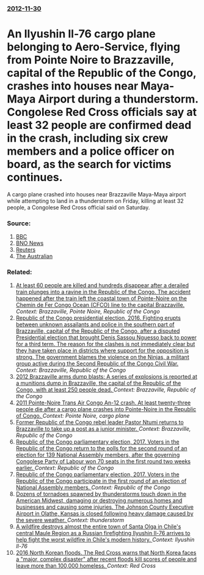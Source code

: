 ### [2012-11-30](/news/2012/11/30/index.md)

# An Ilyushin Il-76 cargo plane belonging to Aero-Service, flying from Pointe Noire to Brazzaville, capital of the Republic of the Congo, crashes into houses near Maya-Maya Airport during a thunderstorm. Congolese Red Cross officials say at least 32 people are confirmed dead in the crash, including six crew members and a police officer on board, as the search for victims continues. 

A cargo plane crashed into houses near Brazzaville Maya-Maya airport while attempting to land in a thunderstorm on Friday, killing at least 32 people, a Congolese Red Cross official said on Saturday.


### Source:

1. [BBC](http://www.bbc.co.uk/news/world-africa-20563655)
2. [BNO News](http://www.bnowire.com/?p=1031)
3. [Reuters](http://www.reuters.com/article/2012/12/01/us-congo-republic-crash-idUSBRE8B006720121201)
4. [The Australian](http://www.theaustralian.com.au/news/breaking-news/plane-crashes-houses-in-congo-killing-30/story-fn3dxix6-1226527884699)

### Related:

1. [At least 60 people are killed and hundreds disappear after a derailed train plunges into a ravine in the Republic of the Congo. The accident happened after the train left the coastal town of Pointe-Noire on the Chemin de Fer Congo Ocean (CFCO) line to the capital Brazzaville. ](/news/2010/06/22/at-least-60-people-are-killed-and-hundreds-disappear-after-a-derailed-train-plunges-into-a-ravine-in-the-republic-of-the-congo-the-accident.md) _Context: Brazzaville, Pointe Noire, Republic of the Congo_
2. [Republic of the Congo presidential election, 2016. Fighting erupts between unknown assailants and police in the southern part of Brazzaville, capital of the Republic of the Congo, after a disputed Presidential election that brought Denis Sassou Nguesso back to power for a third term. The reason for the clashes is not immediately clear but they have taken place in districts where support for the opposition is strong. The government blames the violence on the Ninjas, a militant group active during the Second Republic of the Congo Civil War. ](/news/2016/04/4/republic-of-the-congo-presidential-election-2016-fighting-erupts-between-unknown-assailants-and-police-in-the-southern-part-of-brazzaville.md) _Context: Brazzaville, Republic of the Congo_
3. [2012 Brazzaville arms dump blasts: A series of explosions is reported at a munitions dump in Brazzaville, the capital of the Republic of the Congo, with at least 250 people dead. ](/news/2012/03/4/2012-brazzaville-arms-dump-blasts-a-series-of-explosions-is-reported-at-a-munitions-dump-in-brazzaville-the-capital-of-the-republic-of-the.md) _Context: Brazzaville, Republic of the Congo_
4. [2011 Pointe-Noire Trans Air Congo An-12 crash. At least twenty-three people die after a cargo plane crashes into Pointe-Noire in the Republic of Congo. ](/news/2011/03/21/2011-pointe-noire-trans-air-congo-an-12-crash-at-least-twenty-three-people-die-after-a-cargo-plane-crashes-into-pointe-noire-in-the-republi.md) _Context: Pointe Noire, cargo plane_
5. [ Former Republic of the Congo rebel leader Pastor Ntumi returns to Brazzaville to take up a post as a junior minister. ](/news/2007/09/10/former-republic-of-the-congo-rebel-leader-pastor-ntumi-returns-to-brazzaville-to-take-up-a-post-as-a-junior-minister.md) _Context: Brazzaville, Republic of the Congo_
6. [Republic of the Congo parliamentary election, 2017. Voters in the Republic of the Congo return to the polls for the second round of an election for 139 National Assembly members, after the governing Congolese Party of Labour won 70 seats in the first round two weeks earlier. ](/news/2017/07/30/republic-of-the-congo-parliamentary-election-2017-voters-in-the-republic-of-the-congo-return-to-the-polls-for-the-second-round-of-an-elect.md) _Context: Republic of the Congo_
7. [Republic of the Congo parliamentary election, 2017. Voters in the Republic of the Congo participate in the first round of an election of National Assembly members. ](/news/2017/07/16/republic-of-the-congo-parliamentary-election-2017-voters-in-the-republic-of-the-congo-participate-in-the-first-round-of-an-election-of-nat.md) _Context: Republic of the Congo_
8. [Dozens of tornadoes spawned by thunderstorms touch down in the American Midwest, damaging or destroying numerous homes and businesses and causing some injuries. The Johnson County Executive Airport in Olathe, Kansas is closed following heavy damage caused by the severe weather. ](/news/2017/03/7/dozens-of-tornadoes-spawned-by-thunderstorms-touch-down-in-the-american-midwest-damaging-or-destroying-numerous-homes-and-businesses-and-ca.md) _Context: thunderstorm_
9. [A wildfire destroys almost the entire town of Santa Olga in Chile's central Maule Region as a Russian firefighting Ilyushin Il-76 arrives to help fight the worst wildfire in Chile's modern history. ](/news/2017/01/27/a-wildfire-destroys-almost-the-entire-town-of-santa-olga-in-chile-s-central-maule-region-as-a-russian-firefighting-ilyushin-il-76-arrives-to.md) _Context: Ilyushin Il-76_
10. [2016 North Korean floods. The Red Cross warns that North Korea faces a "major, complex disaster" after recent floods kill scores of people and leave more than 100,000 homeless. ](/news/2016/09/13/2016-north-korean-floods-the-red-cross-warns-that-north-korea-faces-a-major-complex-disaster-after-recent-floods-kill-scores-of-people-a.md) _Context: Red Cross_
